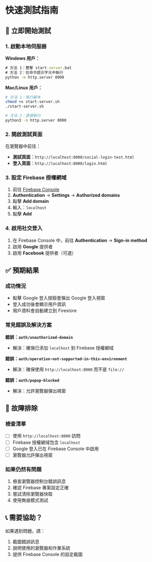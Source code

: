 # 快速測試指南

## 🚀 立即開始測試

### 1. 啟動本地伺服器

**Windows 用戶：**

```cmd
# 方法 1：雙擊 start-server.bat
# 方法 2：在命令提示字元中執行
python -m http.server 8000
```

**Mac/Linux 用戶：**

```bash
# 方法 1：執行腳本
chmod +x start-server.sh
./start-server.sh

# 方法 2：直接執行
python3 -m http.server 8000
```

### 2. 開啟測試頁面

在瀏覽器中前往：

- **測試頁面**：`http://localhost:8000/social-login-test.html`
- **登入頁面**：`http://localhost:8000/login.html`

### 3. 設定 Firebase 授權網域

1. 前往 [Firebase Console](https://console.firebase.google.com/project/hidden-lakeside)
2. **Authentication** → **Settings** → **Authorized domains**
3. 點擊 **Add domain**
4. 輸入：`localhost`
5. 點擊 **Add**

### 4. 啟用社交登入

1. 在 Firebase Console 中，前往 **Authentication** → **Sign-in method**
2. 啟用 **Google** 提供者
3. 啟用 **Facebook** 提供者（可選）

## ✅ 預期結果

### 成功情況

- 點擊 Google 登入按鈕會彈出 Google 登入視窗
- 登入成功後會顯示用戶資訊
- 用戶資料會自動建立到 Firestore

### 常見錯誤及解決方案

**錯誤：`auth/unauthorized-domain`**

- 解決：確保已添加 `localhost` 到 Firebase 授權網域

**錯誤：`auth/operation-not-supported-in-this-environment`**

- 解決：確保使用 `http://localhost:8000` 而不是 `file://`

**錯誤：`auth/popup-blocked`**

- 解決：允許瀏覽器彈出視窗

## 🔧 故障排除

### 檢查清單

- [ ] 使用 `http://localhost:8000` 訪問
- [ ] Firebase 授權網域包含 `localhost`
- [ ] Google 登入已在 Firebase Console 中啟用
- [ ] 瀏覽器允許彈出視窗

### 如果仍然有問題

1. 檢查瀏覽器控制台錯誤訊息
2. 確認 Firebase 專案設定正確
3. 嘗試清除瀏覽器快取
4. 使用無痕模式測試

## 📞 需要協助？

如果遇到問題，請：

1. 截圖錯誤訊息
2. 說明使用的瀏覽器和作業系統
3. 提供 Firebase Console 的設定截圖
